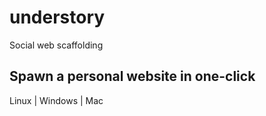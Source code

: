 # understory

Social web scaffolding

## Spawn a personal website in one-click

Linux | Windows | Mac
